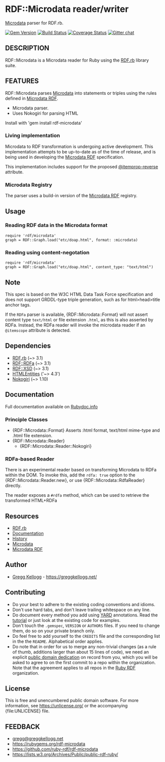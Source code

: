 # RDF::Microdata reader/writer

[Microdata][] parser for RDF.rb.

[![Gem Version](https://badge.fury.io/rb/rdf-microdata.png)](https://badge.fury.io/rb/rdf-microdata)
[![Build Status](https://github.com/ruby-rdf/rdf-microdata/workflows/CI/badge.svg?branch=develop)](https://github.com/ruby-rdf/rdf-microdata/actions?query=workflow%3ACI)
[![Coverage Status](https://coveralls.io/repos/ruby-rdf/rdf-microdata/badge.svg?branch=develop)](https://coveralls.io/github/ruby-rdf/rdf-microdata?branch=develop)
[![Gitter chat](https://badges.gitter.im/ruby-rdf/rdf.png)](https://gitter.im/ruby-rdf/rdf)

## DESCRIPTION
RDF::Microdata is a Microdata reader for Ruby using the [RDF.rb][RDF.rb] library suite.

## FEATURES
RDF::Microdata parses [Microdata][] into statements or triples using the rules defined in [Microdata RDF][].

* Microdata parser.
* Uses Nokogiri for parsing HTML

Install with 'gem install rdf-microdata'

### Living implementation
Microdata to RDF transformation is undergoing active development. This implementation attempts to be up-to-date
as of the time of release, and is being used in developing the [Microdata RDF][] specification.

This implementation includes support for the proposed [@itemprop-reverse](https://www.w3.org/wiki/WebSchemas/InverseProperties#Proposed_Action:_New_attribute_.40itemprop-reverse) attribute.

### Microdata Registry
The parser uses a build-in version of the [Microdata RDF][] registry.

## Usage

### Reading RDF data in the Microdata format

    require 'rdf/microdata'
    graph = RDF::Graph.load("etc/doap.html", format: :microdata)

### Reading using content-negotation

    require 'rdf/microdata'
    graph = RDF::Graph.load("etc/doap.html", content_type: "text/html")
    
## Note
This spec is based on the W3C HTML Data Task Force specification and does not support
GRDDL-type triple generation, such as for html>head>title anchor tags.

If the `RDFa` parser is available, {RDF::Microdata::Format} will not assert content type `text/html` or file extension `.html`, as this is also asserted by RDFa. Instead, the RDFa reader will invoke the microdata reader if an `@itemscope` attribute is detected.
  
## Dependencies
* [RDF.rb](https://rubygems.org/gems/rdf) (~> 3.1)
* [RDF::RDFa](https://rubygems.org/gems/rdf-xsd) (~> 3.1)
* [RDF::XSD](https://rubygems.org/gems/rdf-xsd) (~> 3.1)
* [HTMLEntities](https://rubygems.org/gems/htmlentities) ('~> 4.3')
* [Nokogiri](https://rubygems.org/gems/nokogiri) (~> 1.10)

## Documentation
Full documentation available on [Rubydoc.info][Microdata doc]

### Principle Classes
* {RDF::Microdata::Format}
  Asserts :html format, text/html mime-type and .html file extension.
* {RDF::Microdata::Reader}
  * {RDF::Microdata::Reader::Nokogiri}


### RDFa-based Reader
There is an experimental reader based on transforming Microdata to RDFa within the DOM. To invoke
this, add the `rdfa: true` option to the {RDF::Microdata::Reader.new}, or
use {RDF::Microdata::RdfaReader} directly.

The reader exposes a `#rdfa` method, which can be used to retrieve the transformed HTML+RDFa

## Resources
* [RDF.rb][RDF.rb]
* [Documentation](https://www.rubydoc.info/github/ruby-rdf/rdf-microdata/)
* [History](file:History.md)
* [Microdata][]
* [Microdata RDF][]

## Author
* [Gregg Kellogg](https://github.com/gkellogg) - <https://greggkellogg.net/>

## Contributing

* Do your best to adhere to the existing coding conventions and idioms.
* Don't use hard tabs, and don't leave trailing whitespace on any line.
* Do document every method you add using [YARD][] annotations. Read the
  [tutorial][YARD-GS] or just look at the existing code for examples.
* Don't touch the `.gemspec`, `VERSION` or `AUTHORS` files. If you need to
  change them, do so on your private branch only.
* Do feel free to add yourself to the `CREDITS` file and the corresponding
  list in the the `README`. Alphabetical order applies.
* Do note that in order for us to merge any non-trivial changes (as a rule
  of thumb, additions larger than about 15 lines of code), we need an
  explicit [public domain dedication][PDD] on record from you,
  which you will be asked to agree to on the first commit to a repo within the organization.
  Note that the agreement applies to all repos in the [Ruby RDF](https://github.com/ruby-rdf/) organization.

## License

This is free and unencumbered public domain software. For more information,
see <https://unlicense.org/> or the accompanying {file:UNLICENSE} file.

## FEEDBACK

* gregg@greggkellogg.net
* <https://rubygems.org/rdf-microdata>
* <https://github.com/ruby-rdf/rdf-microdata>
* <https://lists.w3.org/Archives/Public/public-rdf-ruby/>

[RDF.rb]:           https://github.com/ruby-rdf/rdf
[YARD]:             https://yardoc.org/
[YARD-GS]:          https://rubydoc.info/docs/yard/file/docs/GettingStarted.md
[PDD]:              https://unlicense.org/#unlicensing-contributions
[Microdata]:        https://dev.w3.org/html5/md/Overview.html                                      "HTML Microdata"
[Microdata RDF]:    https://dvcs.w3.org/hg/htmldata/raw-file/default/microdata-rdf/index.html     "Microdata to RDF"
[Microdata doc]:    https://rubydoc.info/github/ruby-rdf/rdf-microdata/frames

